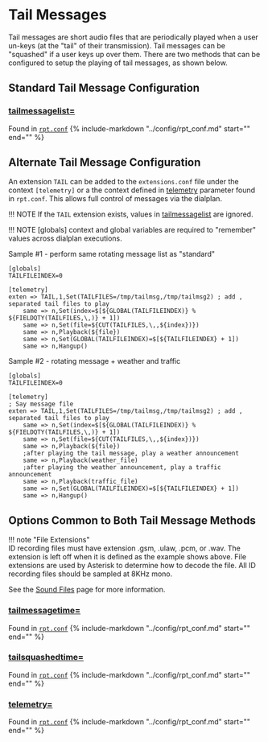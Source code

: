 # Tail Messages
Tail messages are short audio files that are periodically played when a user un-keys (at the "tail" of their transmission). Tail messages can be "squashed" if a user keys up over them.
There are two methods that can be configured to setup the playing of tail messages, as shown below.

## Standard Tail Message Configuration

### [tailmessagelist=](../config/rpt_conf.md#tailmessagelist)
Found in [`rpt.conf`](../config/rpt_conf.md)
{% include-markdown "../config/rpt_conf.md" start="<!-- start:tailmessagelist -->" end="<!-- stop:tailmessagelist -->" %}


## Alternate Tail Message Configuration

An extension `TAIL` can be added to the `extensions.conf` file under the context `[telemetry]` or a the context defined in [telemetry](#telemetry) parameter found in `rpt.conf`.  This allows full control of messages via the dialplan.

!!! NOTE
	If the `TAIL` extension exists, values in [tailmessagelist](#tailmessagelist) are ignored.

!!! NOTE
	[globals] context and global variables are required to "remember" values across dialplan executions.


Sample #1 - perform same rotating message list as "standard"
```
[globals]
TAILFILEINDEX=0

[telemetry]
exten => TAIL,1,Set(TAILFILES=/tmp/tailmsg,/tmp/tailmsg2) ; add , separated tail files to play
	same => n,Set(index=$[${GLOBAL(TAILFILEINDEX)} % ${FIELDQTY(TAILFILES,\,)} + 1])
	same => n,Set(file=${CUT(TAILFILES,\,,${index})})
	same => n,Playback(${file})
	same => n,Set(GLOBAL(TAILFILEINDEX)=$[${TAILFILEINDEX} + 1]) 
    same => n,Hangup() 
```

Sample #2 - rotating message + weather and traffic
```
[globals]
TAILFILEINDEX=0

[telemetry]
; Say message file
exten => TAIL,1,Set(TAILFILES=/tmp/tailmsg,/tmp/tailmsg2) ; add , separated tail files to play
	same => n,Set(index=$[${GLOBAL(TAILFILEINDEX)} % ${FIELDQTY(TAILFILES,\,)} + 1])
	same => n,Set(file=${CUT(TAILFILES,\,,${index})})
	same => n,Playback(${file})
 	;after playing the tail message, play a weather announcement
  	same => n,Playback(weather_file)
  	;after playing the weather announcement, play a traffic announcement
  	same => n,Playback(traffic_file)
	same => n,Set(GLOBAL(TAILFILEINDEX)=$[${TAILFILEINDEX} + 1]) 
  	same => n,Hangup()
```

## Options Common to Both Tail Message Methods

!!! note
	"File Extensions"<br>
	ID recording files must have extension .gsm, .ulaw, .pcm, or .wav. The extension is left off when it is defined as the example shows above. File extensions are used by Asterisk to determine how to decode the file. All ID recording files should be sampled at 8KHz mono.

See the [Sound Files](../adv-topics/soundfiles.md) page for more information.

### [tailmessagetime=](../config/rpt_conf.md#tailmessagetime)
Found in [`rpt.conf`](../config/rpt_conf.md)
{% include-markdown "../config/rpt_conf.md" start="<!-- start:tailmessagetime -->" end="<!-- stop:tailmessagetime -->" %}

### [tailsquashedtime=](../config/rpt_conf.md#tailsquashedtime)
Found in [`rpt.conf`](../config/rpt_conf.md)
{% include-markdown "../config/rpt_conf.md" start="<!-- start:tailsquashedtime -->" end="<!-- stop:tailsquashedtime -->" %}

### [telemetry=](../config/rpt_conf.md#telemetry)
Found in [`rpt.conf`](../config/rpt_conf.md)
{% include-markdown "../config/rpt_conf.md" start="<!-- start:telemetry -->" end="<!-- stop:telemetry -->" %}

